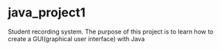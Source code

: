 # java_project1
Student recording system. The purpose of this project is to learn how to create a GUI(graphical user interface) with Java
